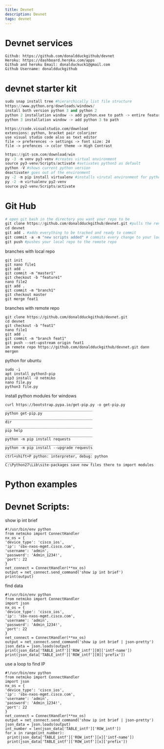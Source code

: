 ```yaml
---
title: Devnet
description: Devnet
tags: devnet
---
```

# Devnet services

```
Github: https://github.com/donaldduckgithub/devnet
Heroku: https://dashboard.heroku.com/apps
Github and heroku Email: donalduckuck1@gmail.com
Github Username: donaldduckgithub 
```
# devnet starter kit
``` python
sudo snap install tree #hierarchically list file structure
https://www.python.org/downloads/windows/
install both version python 3 and python 2
python 2 installation window -> add python.exe to path -> entire feature will be installed
python 3 installation window -> add python 3 to path 
```

```
https://code.visualstudio.com/download
extensions: python, bracket pair colorizer
use visual studio code also as text editor
file -> preferences -> settings -> font size: 24
file -> prefences -> color theme -> High Contrast 
```
``` python
https://git-scm.com/download/win
py -3 -m venv py3-venv #creates virtual environment
source py3-venv/Scripts/activate #avtivates python3 as default
python -V #shows current python version
deactivate# goes out of the environment
py -2 -m pip install virtualenv #installs virutal environment for python 2
py -2 -m virtualenv py2-venv
source py2-venv/Scripts/activate 
```

# Git Hub

``` python
# open git bash in the directory you want your repo to be
git clone https://github.com/donaldduckgithub/devnet.git #pulls the remote repo to your local drive as a directory
cd devnet
git add . #adds everything to be tracked and ready to commit
git commit -a -m "new scripts added" # commits every change to your local repo
git push #pushes your local repo to the remote repo 
```

branches with local repo
```
git init
git nano file1
git add .
git commit -m "master1"
git checkout -b "feature1"
nano file2
git add .
git commit -m "branch1"
git checkout master
git merge feat1 
```

branches with remote repo
```
git clone https://github.com/donaldduckgithub/devnet.git
cd devnet
git checkout -b "feat1"
nano file1
git add .
git commit -m "branch feat1"
git push --set-upstream origin feat1
im remote repo https://github.com/donaldduckgithub/devnet.git dann mergen 
```

python for ubuntu
```
sudo -i 
apt install python3-pip 
pip3 install -U netmiko 
nano file.py 
python3 file.py 
```

install python modules for windows
```
curl https://bootstrap.pypa.io/get-pip.py -o get-pip.py 
________________________________________
python get-pip.py 
________________________________________
dir 
________________________________________
pip help 
________________________________________
python -m pip install requests 
________________________________________
python -m pip install --upgrade requests 
________________________________________
ctrl+shift+P python: interpreter, debug: python 
________________________________________
C:\Python27\Lib\site-packages save new files there to import modules
```
# Python examples
<markdown-image src="devnet/1.PNG" alt="Alt text"></markdown-image>
<markdown-image src="devnet/2.PNG" alt="Alt text"></markdown-image>
<markdown-image src="devnet/3.PNG" alt="Alt text"></markdown-image>
<markdown-image src="devnet/4.PNG" alt="Alt text"></markdown-image>
<markdown-image src="devnet/5.PNG" alt="Alt text"></markdown-image>
<markdown-image src="devnet/6.PNG" alt="Alt text"></markdown-image>

# Devnet Scripts:

show ip int brief
```
#!/usr/bin/env python
from netmiko import ConnectHandler
nx_os = {
'device_type': 'cisco_ios',
'ip': 'sbx-nxos-mgmt.cisco.com',
'username': 'admin',
'password': 'Admin_1234!',
'port': 22
}
net_connect = ConnectHandler(**nx_os)
output = net_connect.send_command('show ip int brief')
print(output) 
```

find data
```
#!/usr/bin/env python
from netmiko import ConnectHandler
import json
nx_os = {
'device_type': 'cisco_ios',
'ip': 'sbx-nxos-mgmt.cisco.com',
'username': 'admin',
'password': 'Admin_1234!',
'port': 22
}
net_connect = ConnectHandler(**nx_os)
output = net_connect.send_command('show ip int brief | json-pretty')
json_data = json.loads(output)
print(json_data['TABLE_intf']['ROW_intf'][0]['intf-name'])
print(json_data['TABLE_intf']['ROW_intf'][0]['prefix']) 
```

use a loop to find IP
```
#!/usr/bin/env python
from netmiko import ConnectHandler
import json
nx_os = {
'device_type': 'cisco_ios',
'ip': 'sbx-nxos-mgmt.cisco.com',
'username': 'admin',
'password': 'Admin_1234!',
'port': 22
}
net_connect = ConnectHandler(**nx_os)
output = net_connect.send_command('show ip int brief | json-pretty')
json_data = json.loads(output)
int_number = len(json_data['TABLE_intf']['ROW_intf'])
for x in range(int_number):
 print(json_data['TABLE_intf']['ROW_intf'][x]['intf-name'])
 print(json_data['TABLE_intf']['ROW_intf'][x]['prefix']) 
```